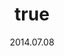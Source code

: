 ---
wip: "True"
id: "8156"
title:
  de: "Unversteckte Lederkarte"
  en: "Unhidden Leather Map"
  fr: "Carte secrète en cuir"
  ja: "隠された地図G1"
  cn: "鞣革制的隐藏地图"
  ko: "1등급 숨겨진 지도"
layout: treasuremap
page_type: guide
categories: "treasuremap"
instanceType: "treasuremap"
date: "2014.07.08"
patchNumber: "2.3"
patchName: "Defenders of Eorzea"
expac: "arr"
image: "/assets/img/content/klassen/Chocobo.webp"
terms:
    - term: "TreasureMaps"
    - term: "Defenders of Eorzea"
sortid: 7
order: 7
plvl: 50
slug: "unversteckte_lederkarte"
maxpartysize: 1
zones:
  - zonename: "Central Shroud"
    fullimage: "/assets/img/treasuremaps/Unversteckte Lederkarte/Tiefer Wald/Tiefer Wald.webp"
    subimage:
      - "/assets/img/treasuremaps/Unversteckte Lederkarte/Tiefer Wald/A.webp"
      - "/assets/img/treasuremaps/Unversteckte Lederkarte/Tiefer Wald/B.webp"
  - zonename: "East Shroud"
    fullimage: "/assets/img/treasuremaps/Unversteckte Lederkarte/Ostwald/Ostwald.webp"
    subimage:
      - "/assets/img/treasuremaps/Unversteckte Lederkarte/Ostwald/A.webp"
      - "/assets/img/treasuremaps/Unversteckte Lederkarte/Ostwald/B.webp"
  - zonename: "South Shroud"
    fullimage: "/assets/img/treasuremaps/Unversteckte Lederkarte/Südwald/Südwald.webp"
    subimage:
      - "/assets/img/treasuremaps/Unversteckte Lederkarte/Südwald/A.webp"
      - "/assets/img/treasuremaps/Unversteckte Lederkarte/Südwald/B.webp"
  - zonename: "North Shroud"
    fullimage: "/assets/img/treasuremaps/Unversteckte Lederkarte/Nordwald/Nordwald.webp"
    subimage:
      - "/assets/img/treasuremaps/Unversteckte Lederkarte/Nordwald/A.webp"
      - "/assets/img/treasuremaps/Unversteckte Lederkarte/Nordwald/B.webp"
  - zonename: "Middle La Noscea"
    fullimage: "/assets/img/treasuremaps/Unversteckte Lederkarte/Zentrales La Noscea/Zentrales La Noscea.webp"
    subimage:
      - "/assets/img/treasuremaps/Unversteckte Lederkarte/Zentrales La Noscea/A.webp"
      - "/assets/img/treasuremaps/Unversteckte Lederkarte/Zentrales La Noscea/B.webp"
  - zonename: "Lower La Noscea"
    fullimage: "/assets/img/treasuremaps/Unversteckte Lederkarte/Unteres La Noscea/Unteres La Noscea.webp"
    subimage:
      - "/assets/img/treasuremaps/Unversteckte Lederkarte/Unteres La Noscea/A.webp"
      - "/assets/img/treasuremaps/Unversteckte Lederkarte/Unteres La Noscea/B.webp"
  - zonename: "Eastern La Noscea"
    fullimage: "/assets/img/treasuremaps/Unversteckte Lederkarte/Östliches La Noscea/Östliches La Noscea.webp"
    subimage:
      - "/assets/img/treasuremaps/Unversteckte Lederkarte/Östliches La Noscea/A.webp"
      - "/assets/img/treasuremaps/Unversteckte Lederkarte/Östliches La Noscea/B.webp"
  - zonename: "Western La Noscea"
    fullimage: "/assets/img/treasuremaps/Unversteckte Lederkarte/Westliches La Noscea/Westliches La Noscea.webp"
    subimage:
      - "/assets/img/treasuremaps/Unversteckte Lederkarte/Westliches La Noscea/A.webp"
      - "/assets/img/treasuremaps/Unversteckte Lederkarte/Westliches La Noscea/B.webp"
  - zonename: "Upper La Noscea"
    fullimage: "/assets/img/treasuremaps/Unversteckte Lederkarte/Oberes La Noscea/Oberes La Noscea.webp"
    subimage:
      - "/assets/img/treasuremaps/Unversteckte Lederkarte/Oberes La Noscea/A.webp"
      - "/assets/img/treasuremaps/Unversteckte Lederkarte/Oberes La Noscea/B.webp"
  - zonename: "Outer La Noscea"
    fullimage: "/assets/img/treasuremaps/Unversteckte Lederkarte/Äußeres La Noscea/Äußeres La Noscea.webp"
    subimage:
      - "/assets/img/treasuremaps/Unversteckte Lederkarte/Äußeres La Noscea/A.webp"
      - "/assets/img/treasuremaps/Unversteckte Lederkarte/Äußeres La Noscea/B.webp"
  - zonename: "Western Thanalan"
    fullimage: "/assets/img/treasuremaps/Unversteckte Lederkarte/Westliches Thanalan/Westliches Thanalan.webp"
    subimage:
      - "/assets/img/treasuremaps/Unversteckte Lederkarte/Westliches Thanalan/A.webp"
      - "/assets/img/treasuremaps/Unversteckte Lederkarte/Westliches Thanalan/B.webp"
  - zonename: "Central Thanalan"
    fullimage: "/assets/img/treasuremaps/Unversteckte Lederkarte/Zentrales Thanalan/Zentrales Thanalan.webp"
    subimage:
      - "/assets/img/treasuremaps/Unversteckte Lederkarte/Zentrales Thanalan/A.webp"
      - "/assets/img/treasuremaps/Unversteckte Lederkarte/Zentrales Thanalan/B.webp"
  - zonename: "Eastern Thanalan"
    fullimage: "/assets/img/treasuremaps/Unversteckte Lederkarte/Östliches Thanalan/Östliches Thanalan.webp"
    subimage:
      - "/assets/img/treasuremaps/Unversteckte Lederkarte/Östliches Thanalan/A.webp"
      - "/assets/img/treasuremaps/Unversteckte Lederkarte/Östliches Thanalan/B.webp"
  - zonename: "Southern Thanalan"
    fullimage: "/assets/img/treasuremaps/Unversteckte Lederkarte/Südliches Thanalan/Südliches Thanalan.webp"
    subimage:
      - "/assets/img/treasuremaps/Unversteckte Lederkarte/Südliches Thanalan/A.webp"
      - "/assets/img/treasuremaps/Unversteckte Lederkarte/Südliches Thanalan/B.webp"
  - zonename: "Northern Thanalan"
    fullimage: "/assets/img/treasuremaps/Unversteckte Lederkarte/Nördliches Thanalan/Nördliches Thanalan.webp"
    subimage:
      - "/assets/img/treasuremaps/Unversteckte Lederkarte/Nördliches Thanalan/A.webp"
      - "/assets/img/treasuremaps/Unversteckte Lederkarte/Nördliches Thanalan/B.webp"
  - zonename: "Coerthas Central Highlands"
    fullimage: "/assets/img/treasuremaps/Unversteckte Lederkarte/Zentrales Hochland von Coerthas/Zentrales Hochland von Coerthas.webp"
    subimage:
      - "/assets/img/treasuremaps/Unversteckte Lederkarte/Zentrales Hochland von Coerthas/A.webp"
      - "/assets/img/treasuremaps/Unversteckte Lederkarte/Zentrales Hochland von Coerthas/B.webp"
  - zonename: "Mor Dhona"
    fullimage: "/assets/img/treasuremaps/Unversteckte Lederkarte/Mor Dhona/Mor Dhona.webp"
    subimage:
      - "/assets/img/treasuremaps/Unversteckte Lederkarte/Mor Dhona/A.webp"
      - "/assets/img/treasuremaps/Unversteckte Lederkarte/Mor Dhona/B.webp"
---